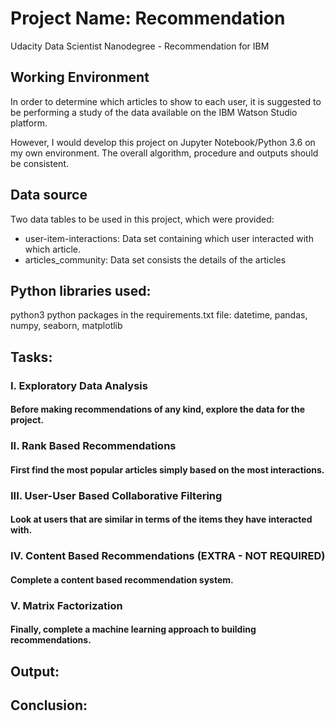 # Project Name: Recommendation
Udacity Data Scientist Nanodegree - Recommendation for IBM

## Working Environment
In order to determine which articles to show to each user, it is suggested to be performing a study of the data available on the IBM Watson Studio platform. 

However, I would develop this project on Jupyter Notebook/Python 3.6 on my own environment. The overall algorithm, procedure and outputs should be consistent.

## Data source
Two data tables to be used in this project, which were provided:
- user-item-interactions:  Data set containing which user interacted with which article.
- articles_community: Data set consists the details of the articles
 
## Python libraries used:
   python3
   python packages in the requirements.txt file: datetime, pandas, numpy, seaborn, matplotlib   

## Tasks:
### I. Exploratory Data Analysis
#### Before making recommendations of any kind, explore the data for the project. 

### II. Rank Based Recommendations
#### First find the most popular articles simply based on the most interactions.  

### III. User-User Based Collaborative Filtering
#### Look at users that are similar in terms of the items they have interacted with.  

### IV. Content Based Recommendations (EXTRA - NOT REQUIRED)
#### Complete a content based recommendation system.

### V. Matrix Factorization
#### Finally, complete a machine learning approach to building recommendations.  


## Output:


 
## Conclusion:

